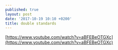 ```yaml
---
published: true
layout: post
date: '2017-10-19 10:10 +0200'
title: double standards
---
```

[https://www.youtube.com/watch?v=aBFEBeOTGXc](https://www.youtube.com/watch?v=aBFEBeOTGXc)